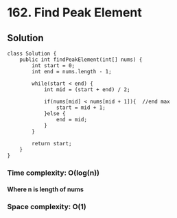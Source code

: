 # 162. Find Peak Element
## Solution
```
class Solution {
    public int findPeakElement(int[] nums) {
        int start = 0;
    	int end = nums.length - 1;
    	
    	while(start < end) {
    		int mid = (start + end) / 2;
    		
    		if(nums[mid] < nums[mid + 1]){	//end max
    			start = mid + 1;
    		}else {
    			end = mid;
    		}
    	}
    	
        return start;
    }
}
```
### Time complexity: O(log(n))
#### Where n is length of nums
### Space complexity: O(1)